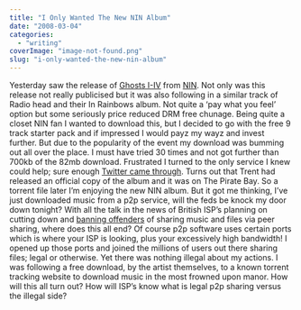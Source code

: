 ```yaml
---
title: "I Only Wanted The New NIN Album"
date: "2008-03-04"
categories: 
  - "writing"
coverImage: "image-not-found.png"
slug: "i-only-wanted-the-new-nin-album"
---
```


Yesterday saw the release of [Ghosts I-IV](http://ghosts.nin.com/) from [NIN](http://nin.com/). Not only was this release not really publicised but it was also following in a similar track of Radio head and their In Rainbows album. Not quite a ‘pay what you feel’ option but some seriously price reduced DRM free chunage. Being quite a closet NIN fan I wanted to download this, but I decided to go with the free 9 track starter pack and if impressed I would payz my wayz and invest further. But due to the popularity of the event my download was bumming out all over the place. I must have tried 30 times and not got further than 700kb of the 82mb download. Frustrated I turned to the only service I knew could help; sure enough [Twitter came through](http://twitter.com/evansims/statuses/766160910). Turns out that Trent had released an official copy of the album and it was on The Pirate Bay. So a torrent file later I’m enjoying the new NIN album. But it got me thinking, I’ve just downloaded music from a p2p service, will the feds be knock my door down tonight? With all the talk in the news of British ISP’s planning on cutting down and [banning offenders](http://news.bbc.co.uk/1/hi/business/7240234.stm) of sharing music and files via peer sharing, where does this all end? Of course p2p software uses certain ports which is where your ISP is looking, plus your excessively high bandwidth! I opened up those ports and joined the millions of users out there sharing files; legal or otherwise. Yet there was nothing illegal about my actions. I was following a free download, by the artist themselves, to a known torrent tracking website to download music in the most frowned upon manor. How will this all turn out? How will ISP’s know what is legal p2p sharing versus the illegal side?
